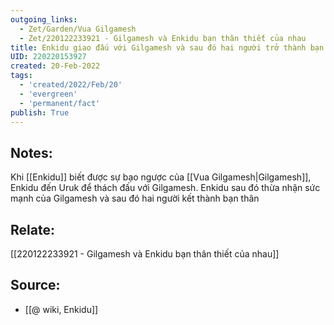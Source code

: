 ```yaml
---
outgoing_links:
  - Zet/Garden/Vua Gilgamesh
  - Zet/220122233921 - Gilgamesh và Enkidu bạn thân thiết của nhau
title: Enkidu giao đấu với Gilgamesh và sau đó hai người trở thành bạn thân
UID: 220220153927
created: 20-Feb-2022
tags:
  - 'created/2022/Feb/20'
  - 'evergreen'
  - 'permanent/fact'
publish: True
---
```

## Notes:
Khi [[Enkidu]] biết được sự bạo ngược của [[Vua Gilgamesh|Gilgamesh]], Enkidu đến Uruk để thách đấu với Gilgamesh. Enkidu sau đó thừa nhận sức mạnh của Gilgamesh và sau đó hai người kết thành bạn thân

## Relate:
[[220122233921 - Gilgamesh và Enkidu bạn thân thiết của nhau]]

## Source:
- [[@ wiki, Enkidu]]


